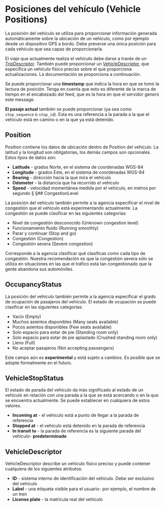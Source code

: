 # Posiciones del vehículo (Vehicle Positions)

 La posición del vehículo se utiliza para proporcionar información generada automáticamente sobre la ubicación de un vehículo, como por ejemplo desde un dispositivo GPS a bordo. Debe preverse una única posición para cada vehículo que sea capaz de proporcionarla. 
 
 El viaje que actualmente realiza el vehículo debe darse a través de un [TripDescriptor](../../reference/#message-tripdescriptor). También puede proporcionar un [VehicleDescriptor](../../reference/#message-vehicledescriptor), que especifica un vehículo físico preciso sobre el que proporciona actualizaciones. La documentación se proporciona a continuación. 
 
 Se puede proporcionar una **timestamp** que indica la hora en que se tomó la lectura de posición. Tenga en cuenta que esto es diferente de la marca de tiempo en el encabezado del feed, que es la hora en que el servidor generó este message. 
 
 **El pasaje actual** también se puede proporcionar (ya sea como `stop_sequence` o `stop_id`). Esta es una referencia a la parada a la que el vehículo está en camino o en la que ya está detenido. 
 
## Position 
 
 Position contiene los datos de ubicación dentro de Position del vehículo. La latitud y la longitud son obligatorias, los demás campos son opcionales. Estos tipos de datos son: 
 
 * **Latitude** - grados Norte, en el sistema de coordenadas WGS-84 
 * **Longitude** - grados Este, en el sistema de coordenadas WGS-84 
 * **Bearing** - dirección hacia la que mira el vehículo 
 * **Odometer** - la distancia que ha recorrido el vehículo 
 * **Speed** - velocidad momentánea medida por el vehículo, en metros por segundo 
 § §## CongestionLevel 
 
 La posición del vehículo también permite a la agencia especificar el nivel de congestión que el vehículo está experimentando actualmente. La congestión se puede clasificar en las siguientes categorías: 
 
 * Nivel de congestión desconocido (Unknown congestion level)
 * Funcionamiento fluido (Running smoothly)
 * Parar y continuar (Stop and go)
 * Congestión (Congestion)
 * Congestión severa (Severe congestion)
 
 Corresponde a la agencia clasificar qué clasificas como cada tipo de congestión. Nuestra recomendación es que la congestión severa sólo se utiliza en situaciones en las que el tráfico está tan congestionado que la gente abandona sus automóviles. 
 
## OccupancyStatus 
 
 La posición del vehículo también permite a la agencia especificar el grado de ocupación de pasajeros del vehículo. El estado de ocupación se puede clasificar en las siguientes categorías: 
 
 * Vacío (Empty)
 * Muchos asientos disponibles (Many seats available)
 * Pocos asientos disponibles (Few seats available)
 * Solo espacio para estar de pie (Standing room only)
 * Solo espacio para estar de pie aplastado (Crushed standing room only)
 * Lleno (Full)
 * No aceptar pasajeros (Not accepting passengers)
 
 Este campo aún es **experimental** y está sujeto a cambios. Es posible que se adopte formalmente en el futuro. 
 
## VehicleStopStatus 
 
 El estado de parada del vehículo da más significado al estado de un vehículo en relación con una parada a la que se está acercando o en la que se encuentra actualmente. Se puede establecer en cualquiera de estos valores. 
 
 * **Incoming at** - el vehículo está a punto de llegar a la parada de referencia 
 * **Stopped at** - el vehículo está detenido en la parada de referencia 
 * **In transit to** - la parada de referencia es la siguiente parada del vehículo- **predeterminado** 
 
## VehicleDescriptor 
 
 VehicleDescriptor describe un vehículo físico preciso y puede contener cualquiera de los siguientes atributos: 
 
 * **ID** - sistema interno de identificación del vehículo. Debe ser exclusivo del vehículo 
 * **Label** - una etiqueta visible para el usuario- por ejemplo, el nombre de un tren 
 * **License plate** - la matrícula real del vehículo 
